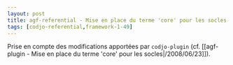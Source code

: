 ```yaml
---
layout: post
title: agf-referential - Mise en place du terme 'core' pour les socles
tags: [codjo-referential,framework-1-49]
---
```

Prise en compte des modifications apportées par ```codjo-plugin``` (cf. [[agf-plugin - Mise en place du terme 'core' pour les socles|/2008/06/23]]).
